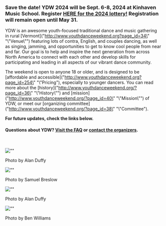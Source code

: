 
### Save the date! YDW 2024 will be Sept. 6\-8, 2024 at Kinhaven Music School. Register [HERE for the 2024 lottery!](\"https://forms.gle/zHtP9D7v1iyPdHBh8\") Registration will remain open until May 31\.





YDW is an awesome youth\-focused traditional dance and music gathering in rural [Vermont](\"http://www.youthdanceweekend.org?page_id=34\" "\\"Venue\\"") featuring lots of contra, English, and couples dancing, as well as singing, jamming, and opportunities to get to know cool people from near and far. Our goal is to help and inspire the next generation from across North America to connect with each other and develop skills for participating and leading in all aspects of our vibrant dance community.


The weekend is open to anyone 18 or older, and is designed to be [affordable and accessible](\"http://www.youthdanceweekend.org?page_id=254\" "\\"Pricing"), especially to younger dancers. You can read more about the [history](\"http://www.youthdanceweekend.org/?page_id=36\" "\\"History\\"") and [mission](\"http://www.youthdanceweekend.org/?page_id=40\" "\\"Mission\\"") of YDW, or meet our [organizing committee](\"http://www.youthdanceweekend.org/?page_id=38\" "\\"Committee").


**For future updates, check the links below.**


#### Questions about YDW? [Visit the FAQ](\"http://www.youthdanceweekend.org/?page_id=16\") or [contact the organizers](\"mailto:info@youthdanceweekend.org\").


 





![\"\"](\"https://youthdanceweekend.org/wp-content/uploads/2023/09/YDW2022DSC03896-scaled.jpeg\")





Photo by Alan Duffy





![\"\"](\"https://youthdanceweekend.org/wp-content/uploads/2023/09/IMG_20220917_134423-scaled.jpeg\")





Photo by Samuel Breslow





![\"\"](\"https://youthdanceweekend.org/wp-content/uploads/2023/09/Dancing-at-the-techno-contra-scaled.jpeg\")





Photo by Alan Duffy





![\"\"](\"https://youthdanceweekend.org/wp-content/uploads/2023/09/PXL_20220917_185418350.MP_-scaled.jpg\")





Photo by Ben Williams




